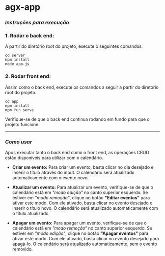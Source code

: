 # agx-app

### *Instruções para execução*
### 1. Rodar o back end:
A partir do diretório root do projeto, execute o seguintes comandos.
```
cd server
npm install
node app.js
```

### 2. Rodar front end:
Assim como o back end, execute os comandos a seguir a partir do diretório root do projeto.
```
cd app
npm install
npm run serve
```
Verifique-se de que o back end continua rodando em fundo para que o projeto funcione.

---
### *Como usar*
Após executar tanto o back end como o front end, as operações CRUD estão disponíveis para utilizar com o calendário.

* **Criar um evento:**
Para criar um evento, basta clicar no dia desejado e inserir o título através do input. O calendário será atualizado automaticamente com o evento novo.

* **Atualizar um evento:**
Para atualizar um evento, verifique-se de que o calendário está em *"modo edição"* no canto superior esquerdo. Se estiver em *"modo remoção"*, clique no botão **"Editar eventos"** para ativar este modo. Com ele ativado, basta clicar no evento desejado e inserir o título novo. O calendário será atualizado automaticamente com o título atualizado.

* **Apagar um evento:**
Para apagar um evento, verifique-se de que o calendário está em *"modo remoção"* no canto superior esquerdo. Se estiver em *"modo edição"*, clique no botão **"Apagar eventos"** para ativar este modo. Com ele ativado, basta clicar no evento desejado para apagá-lo. O calendário será atualizado automaticamente, sem o evento removido.